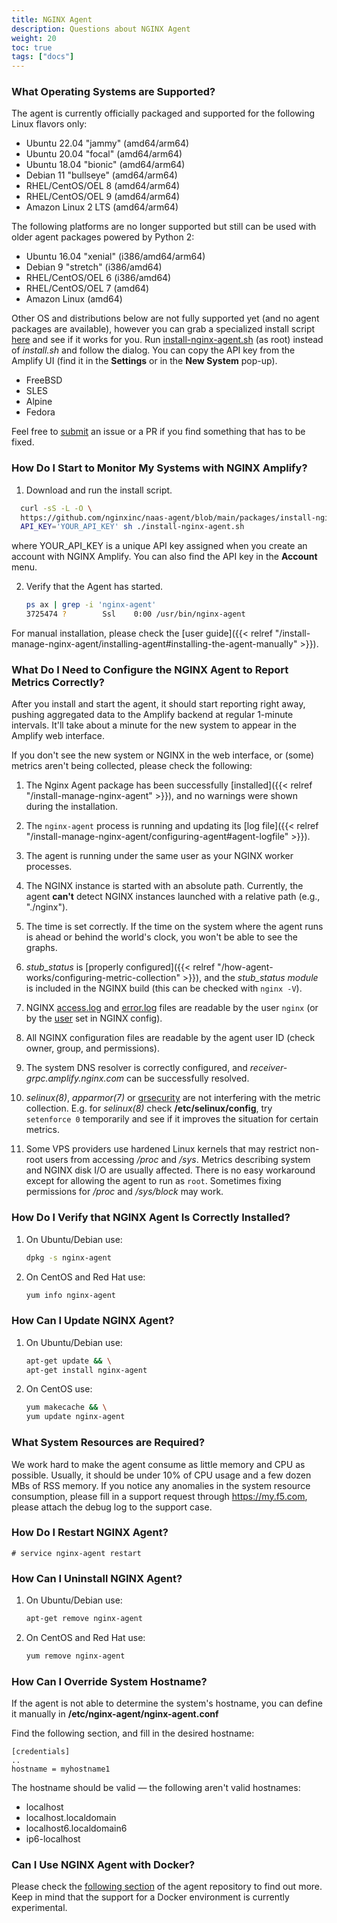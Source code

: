 ```yaml
---
title: NGINX Agent
description: Questions about NGINX Agent
weight: 20
toc: true
tags: ["docs"]
---
```


### What Operating Systems are Supported?

The agent is currently officially packaged and supported for the following Linux flavors only:

  * Ubuntu 22.04 "jammy" (amd64/arm64)
  * Ubuntu 20.04 "focal" (amd64/arm64)
  * Ubuntu 18.04 "bionic" (amd64/arm64)
  * Debian 11 "bullseye" (amd64/arm64)
  * RHEL/CentOS/OEL 8 (amd64/arm64)
  * RHEL/CentOS/OEL 9 (amd64/arm64)
  * Amazon Linux 2 LTS (amd64/arm64)

The following platforms are no longer supported but still can be used with older agent packages powered by Python 2:

  * Ubuntu 16.04 "xenial" (i386/amd64/arm64)
  * Debian 9 "stretch" (i386/amd64)
  * RHEL/CentOS/OEL 6 (i386/amd64)
  * RHEL/CentOS/OEL 7 (amd64)
  * Amazon Linux (amd64)

Other OS and distributions below are not fully supported yet (and no agent packages are available), however you can grab a specialized install script [here](https://raw.githubusercontent.com/nginxinc/naas-agent/blob/main/packages/install-nginx-agent.sh) and see if it works for you. Run [install-nginx-agent.sh](https://raw.githubusercontent.com/nginxinc/naas-agent/blob/main/packages/install-nginx-agent.sh) (as root) instead of *install.sh* and follow the dialog. You can copy the API key from the Amplify UI (find it in the **Settings** or in the **New System** pop-up).

  * FreeBSD
  * SLES
  * Alpine
  * Fedora

Feel free to [submit](https://github.com/nginx/agent/) an issue or a PR if you find something that has to be fixed.

### How Do I Start to Monitor My Systems with NGINX Amplify?

1. Download and run the install script.

  ```bash
    curl -sS -L -O \
    https://github.com/nginxinc/naas-agent/blob/main/packages/install-nginx-agent.sh && \
    API_KEY='YOUR_API_KEY' sh ./install-nginx-agent.sh
  ```

   where YOUR_API_KEY is a unique API key assigned when you create an account with NGINX Amplify. You can also find the API key in the **Account** menu.

2. Verify that the Agent has started.

   ```bash
   ps ax | grep -i 'nginx-agent'
   3725474 ?        Ssl    0:00 /usr/bin/nginx-agent
   ```

For manual installation, please check the [user guide]({{< relref "/install-manage-nginx-agent/installing-agent#installing-the-agent-manually" >}}).

### What Do I Need to Configure the NGINX Agent to Report Metrics Correctly?

After you install and start the agent, it should start reporting right away, pushing aggregated data to the Amplify backend at regular 1-minute intervals. It'll take about a minute for the new system to appear in the Amplify web interface.

If you don't see the new system or NGINX in the web interface, or (some) metrics aren't being collected, please check the following:

1. The Nginx Agent package has been successfully [installed]({{< relref "/install-manage-nginx-agent" >}}), and no warnings were shown during the installation.

2. The `nginx-agent` process is running and updating its [log file]({{< relref "/install-manage-nginx-agent/configuring-agent#agent-logfile" >}}).

3. The agent is running under the same user as your NGINX worker processes.

4. The NGINX instance is started with an absolute path. Currently, the agent **can't** detect NGINX instances launched with a relative path (e.g., "./nginx").

5. The time is set correctly. If the time on the system where the agent runs is ahead or behind the world's clock, you won't be able to see the graphs.

6. *stub_status* is [properly configured]({{< relref "/how-agent-works/configuring-metric-collection" >}}), and the *stub_status module* is included in the NGINX build (this can be checked with `nginx -V`).

7. NGINX [access.log](http://nginx.org/en/docs/http/ngx_http_log_module.html) and [error.log](http://nginx.org/en/docs/ngx_core_module.html#error_log) files are readable by the user `nginx` (or by the [user](http://nginx.org/en/docs/ngx_core_module.html#user) set in NGINX config).

8. All NGINX configuration files are readable by the agent user ID (check owner, group, and permissions).

9. The system DNS resolver is correctly configured, and *receiver-grpc.amplify.nginx.com* can be successfully resolved.

10. *selinux(8)*, *apparmor(7)* or [grsecurity](https://grsecurity.net) are not interfering with the metric collection. E.g. for *selinux(8)* check **/etc/selinux/config**, try `setenforce 0` temporarily and see if it improves the situation for certain metrics.

11. Some VPS providers use hardened Linux kernels that may restrict non-root users from accessing */proc* and */sys*. Metrics describing system and NGINX disk I/O are usually affected. There is no easy workaround except for allowing the agent to run as `root`. Sometimes fixing permissions for */proc* and */sys/block* may work.

### How Do I Verify that NGINX Agent Is Correctly Installed?

1. On Ubuntu/Debian use:

   ```bash
   dpkg -s nginx-agent
   ```

2. On CentOS and Red Hat use:

   ```bash
   yum info nginx-agent
   ```

### How Can I Update NGINX Agent?

1. On Ubuntu/Debian use:

   ```bash
   apt-get update && \
   apt-get install nginx-agent
   ```

2. On CentOS use:

   ```bash
   yum makecache && \
   yum update nginx-agent
   ```

### What System Resources are Required?

We work hard to make the agent consume as little memory and CPU as possible. Usually, it should be under 10% of CPU usage and a few dozen MBs of RSS memory. If you notice any anomalies in the system resource consumption, please fill in a support request through https://my.f5.com, please attach the debug log to the support case. 

### How Do I Restart NGINX Agent?

   ```
   # service nginx-agent restart
   ```

### How Can I Uninstall NGINX Agent?

1. On Ubuntu/Debian use:

   ```bash
   apt-get remove nginx-agent
   ```

2. On CentOS and Red Hat use:

   ```bash
   yum remove nginx-agent
   ```

### How Can I Override System Hostname?

If the agent is not able to determine the system's hostname, you can define it manually in **/etc/nginx-agent/nginx-agent.conf**

Find the following section, and fill in the desired hostname:

```nginx
[credentials]
..
hostname = myhostname1
```

The hostname should be valid — the following aren't valid hostnames:

  * localhost
  * localhost.localdomain
  * localhost6.localdomain6
  * ip6-localhost


### Can I Use NGINX Agent with Docker?

Please check the [following section](https://docs.nginx.com/nginx-agent/docker-images/) of the agent repository to find out more. Keep in mind that the support for a Docker environment is currently experimental.
